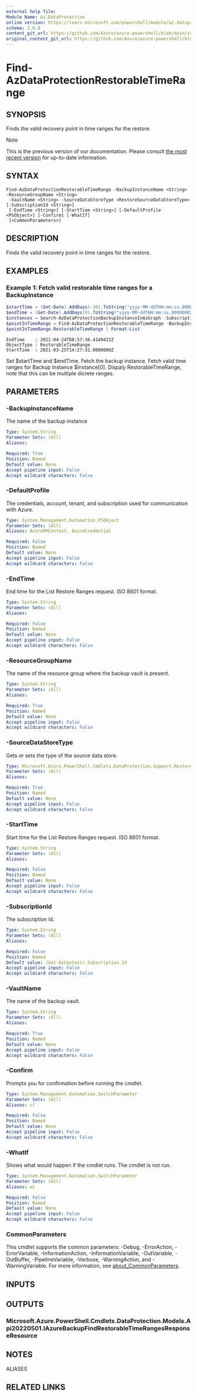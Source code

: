 ```yaml
---
external help file:
Module Name: Az.DataProtection
online version: https://learn.microsoft.com/powershell/module/az.dataprotection/find-azdataprotectionrestorabletimerange
schema: 2.0.0
content_git_url: https://github.com/Azure/azure-powershell/blob/main/src/DataProtection/help/Find-AzDataProtectionRestorableTimeRange.md
original_content_git_url: https://github.com/Azure/azure-powershell/blob/main/src/DataProtection/help/Find-AzDataProtectionRestorableTimeRange.md
---
```


# Find-AzDataProtectionRestorableTimeRange

## SYNOPSIS
Finds the valid recovery point in time ranges for the restore.

> [!NOTE]
>This is the previous version of our documentation. Please consult [the most recent version](/powershell/module/az.dataprotection/find-azdataprotectionrestorabletimerange) for up-to-date information.

## SYNTAX

```
Find-AzDataProtectionRestorableTimeRange -BackupInstanceName <String> -ResourceGroupName <String>
 -VaultName <String> -SourceDataStoreType <RestoreSourceDataStoreType> [-SubscriptionId <String>]
 [-EndTime <String>] [-StartTime <String>] [-DefaultProfile <PSObject>] [-Confirm] [-WhatIf]
 [<CommonParameters>]
```

## DESCRIPTION
Finds the valid recovery point in time ranges for the restore.

## EXAMPLES

### Example 1: Fetch valid restorable time ranges for a BackupInstance
```powershell
$startTime = (Get-Date).AddDays(-30).ToString("yyyy-MM-ddTHH:mm:ss.0000000Z")
$endTime = (Get-Date).AddDays(0).ToString("yyyy-MM-ddTHH:mm:ss.0000000Z")
$instances = Search-AzDataProtectionBackupInstanceInAzGraph -Subscription "subscriptionId" -DatasourceType AzureBlob -ResourceGroup "rgName" -Vault "vaultName"
$pointInTimeRange = Find-AzDataProtectionRestorableTimeRange -BackupInstanceName $instances[0].BackupInstanceName -ResourceGroupName "rgName" -SubscriptionId "subscriptionId"  -VaultName "vaultName" -SourceDataStoreType OperationalStore -StartTime $startTime -EndTime $endTime
$pointInTimeRange.RestorableTimeRange | Format-List
```

```output
EndTime    : 2021-04-24T08:57:36.4149422Z
ObjectType : RestorableTimeRange
StartTime  : 2021-03-25T14:27:31.0000000Z
```

Set $startTime and $endTime.
Fetch the backup instance.
Fetch valid time ranges for Backup Instance $instance[0].
Dispaly RestorableTimeRange, note that this can be multiple dicrete ranges.

## PARAMETERS

### -BackupInstanceName
The name of the backup instance

```yaml
Type: System.String
Parameter Sets: (All)
Aliases:

Required: True
Position: Named
Default value: None
Accept pipeline input: False
Accept wildcard characters: False
```

### -DefaultProfile
The credentials, account, tenant, and subscription used for communication with Azure.

```yaml
Type: System.Management.Automation.PSObject
Parameter Sets: (All)
Aliases: AzureRMContext, AzureCredential

Required: False
Position: Named
Default value: None
Accept pipeline input: False
Accept wildcard characters: False
```

### -EndTime
End time for the List Restore Ranges request.
ISO 8601 format.

```yaml
Type: System.String
Parameter Sets: (All)
Aliases:

Required: False
Position: Named
Default value: None
Accept pipeline input: False
Accept wildcard characters: False
```

### -ResourceGroupName
The name of the resource group where the backup vault is present.

```yaml
Type: System.String
Parameter Sets: (All)
Aliases:

Required: True
Position: Named
Default value: None
Accept pipeline input: False
Accept wildcard characters: False
```

### -SourceDataStoreType
Gets or sets the type of the source data store.

```yaml
Type: Microsoft.Azure.PowerShell.Cmdlets.DataProtection.Support.RestoreSourceDataStoreType
Parameter Sets: (All)
Aliases:

Required: True
Position: Named
Default value: None
Accept pipeline input: False
Accept wildcard characters: False
```

### -StartTime
Start time for the List Restore Ranges request.
ISO 8601 format.

```yaml
Type: System.String
Parameter Sets: (All)
Aliases:

Required: False
Position: Named
Default value: None
Accept pipeline input: False
Accept wildcard characters: False
```

### -SubscriptionId
The subscription Id.

```yaml
Type: System.String
Parameter Sets: (All)
Aliases:

Required: False
Position: Named
Default value: (Get-AzContext).Subscription.Id
Accept pipeline input: False
Accept wildcard characters: False
```

### -VaultName
The name of the backup vault.

```yaml
Type: System.String
Parameter Sets: (All)
Aliases:

Required: True
Position: Named
Default value: None
Accept pipeline input: False
Accept wildcard characters: False
```

### -Confirm
Prompts you for confirmation before running the cmdlet.

```yaml
Type: System.Management.Automation.SwitchParameter
Parameter Sets: (All)
Aliases: cf

Required: False
Position: Named
Default value: None
Accept pipeline input: False
Accept wildcard characters: False
```

### -WhatIf
Shows what would happen if the cmdlet runs.
The cmdlet is not run.

```yaml
Type: System.Management.Automation.SwitchParameter
Parameter Sets: (All)
Aliases: wi

Required: False
Position: Named
Default value: None
Accept pipeline input: False
Accept wildcard characters: False
```

### CommonParameters
This cmdlet supports the common parameters: -Debug, -ErrorAction, -ErrorVariable, -InformationAction, -InformationVariable, -OutVariable, -OutBuffer, -PipelineVariable, -Verbose, -WarningAction, and -WarningVariable. For more information, see [about_CommonParameters](http://go.microsoft.com/fwlink/?LinkID=113216).

## INPUTS

## OUTPUTS

### Microsoft.Azure.PowerShell.Cmdlets.DataProtection.Models.Api20220501.IAzureBackupFindRestorableTimeRangesResponseResource

## NOTES

ALIASES

## RELATED LINKS

